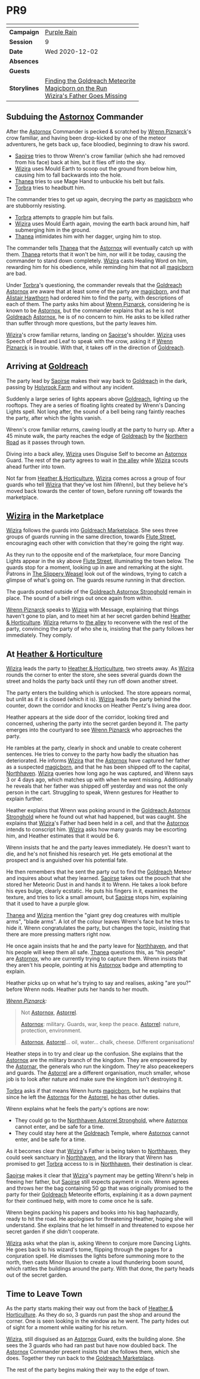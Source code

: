 # PR9

| []() | |
| --- | --- |
| **Campaign** | [Purple Rain](../README.md) |
| **Session** | 9 |
| **Date** | Wed 2020-12-02 |
| **Absences** | |
| **Guests** | |
| **Storylines** | [Finding the Goldreach Meteorite](../storylines.md/finding-the-goldreach-meteorite.md)<br />[Magicborn on the Run](../storylines.md/magicborn-on-the-run.md)<br />[Wizira's Father Goes Missing](../storylines.md/wiziras-father-goes-missing.md) |

## Subduing the [Astornox](../../../astarus/civilisations/kingdom-of-astor/organisations/astornox.md) Commander

After the [Astornox](../../../astarus/civilisations/kingdom-of-astor/organisations/astornox.md) Commander is pecked & scratched by [Wrenn Piznarck](../../../astarus/people/wrenn-piznarck.md)'s crow familiar, and having been drop-kicked by one of the meteor adventurers, he gets back up, face bloodied, beginning to draw his sword.

- [Saoirse](../../../astarus/people/saoirse.md) tries to throw Wrenn's crow familiar (which she had removed from his face) back at him, but it flies off into the sky.
- [Wizira](../../../astarus/people/wizira.md) uses Mould Earth to scoop out the ground from below him, causing him to fall backwards into the hole.
- [Thanea](../../../astarus/people/thanea.md) tries to use Mage Hand to unbuckle his belt but fails.
- [Torbra](../../../astarus/people/torbra.md) tries to headbutt him.

The commander tries to get up again, decrying the party as [magicborn](../../../astarus/civilisations/kingdom-of-astor/magicborn.md) who are stubbornly resisting.

- [Torbra](../../../astarus/people/torbra.md) attempts to grapple him but fails.
- [Wizira](../../../astarus/people/wizira.md) uses Mould Earth again, moving the earth back around him, half submerging him in the ground.
- [Thanea](../../../astarus/people/thanea.md) intimidates him with her dagger, urging him to stop.

The commander tells [Thanea](../../../astarus/people/thanea.md) that the [Astornox](../../../astarus/civilisations/kingdom-of-astor/organisations/astornox.md) will eventually catch up with them. [Thanea](../../../astarus/people/thanea.md) retorts that it won't be him, nor will it be today, causing the commander to stand down completely. [Wizira](../../../astarus/people/wizira.md) casts Healing Word on him, rewarding him for his obedience, while reminding him that not all [magicborn](../../../astarus/civilisations/kingdom-of-astor/magicborn.md) are bad.

Under [Torbra](../../../astarus/people/torbra.md)'s questioning, the commander reveals that the [Goldreach](../../../astarus/civilisations/kingdom-of-astor/settlements/goldreach/README.md) [Astornox](../../../astarus/civilisations/kingdom-of-astor/organisations/astornox.md) are aware that at least some of the party are [magicborn](../../../astarus/civilisations/kingdom-of-astor/magicborn.md), and that [Alistair Hawthorn](../../../astarus/people/alistair-hawthorn.md) had ordered him to find the party, with descriptions of each of them. The party asks him about [Wrenn Piznarck](../../../astarus/people/wrenn-piznarck.md), considering he is known to be [Astornox](../../../astarus/civilisations/kingdom-of-astor/organisations/astornox.md), but the commander explains that as he is not [Goldreach](../../../astarus/civilisations/kingdom-of-astor/settlements/goldreach/README.md) [Astornox](../../../astarus/civilisations/kingdom-of-astor/organisations/astornox.md), he is of no concern to him. He asks to be killed rather than suffer through more questions, but the party leaves him.

[Wizira](../../../astarus/people/wizira.md)'s crow familiar returns, landing on [Saoirse](../../../astarus/people/saoirse.md)'s shoulder. [Wizira](../../../astarus/people/wizira.md) uses Speech of Beast and Leaf to speak with the crow, asking it if [Wrenn Piznarck](../../../astarus/people/wrenn-piznarck.md) is in trouble. With that, it takes off in the direction of [Goldreach](../../../astarus/civilisations/kingdom-of-astor/settlements/goldreach/README.md).

## Arriving at [Goldreach](../../../astarus/civilisations/kingdom-of-astor/settlements/goldreach/README.md)

The party lead by [Saoirse](../../../astarus/people/saoirse.md) makes their way back to [Goldreach](../../../astarus/civilisations/kingdom-of-astor/settlements/goldreach/README.md) in the dark, passing by [Holyrook Farm](../../../astarus/civilisations/kingdom-of-astor/settlements/goldreach/places/holyrook-farm.md) and without any incident.

Suddenly a large series of lights appears above [Goldreach](../../../astarus/civilisations/kingdom-of-astor/settlements/goldreach/README.md), lighting up the rooftops. They are a series of floating lights created by Wrenn's Dancing Lights spell. Not long after, the sound of a bell being rang faintly reaches the party, after which the lights vanish.

Wrenn's crow familiar returns, cawing loudly at the party to hurry up. After a 45 minute walk, the party reaches the edge of [Goldreach](../../../astarus/civilisations/kingdom-of-astor/settlements/goldreach/README.md) by the [Northern Road](../../../astarus/places/roads/northern-road.md) as it passes through town.

Diving into a back alley, [Wizira](../../../astarus/people/wizira.md) uses Disguise Self to become an [Astornox](../../../astarus/civilisations/kingdom-of-astor/organisations/astornox.md) Guard. The rest of the party agrees to wait in [the alley](../../../astarus/places/buildings/shops/the-alley.md) while [Wizira](../../../astarus/people/wizira.md) scouts ahead further into town.

Not far from [Heather & Horticulture](../../../astarus/civilisations/kingdom-of-astor/settlements/goldreach/places/heather-and-horticulture.md), [Wizira](../../../astarus/people/wizira.md) comes across a group of four guards who tell [Wizira](../../../astarus/people/wizira.md) that they've lost him (Wrenn), but they believe he's moved back towards the center of town, before running off towards the marketplace.

## [Wizira](../../../astarus/people/wizira.md) in the Marketplace

[Wizira](../../../astarus/people/wizira.md) follows the guards into [Goldreach Marketplace](../../../astarus/civilisations/kingdom-of-astor/settlements/goldreach/places/goldreach-marketplace.md). She sees three groups of guards running in the same direction, towards [Flute Street](../../../astarus/civilisations/kingdom-of-astor/settlements/goldreach/places/flute-street.md), encouraging each other with conviction that they're going the right way.

As they run to the opposite end of the marketplace, four more Dancing Lights appear in the sky above [Flute Street](../../../astarus/civilisations/kingdom-of-astor/settlements/goldreach/places/flute-street.md), illuminating the town below. The guards stop for a moment, looking up in awe and remarking at the sight. Patrons in [The Slippery Weasel](../../../astarus/civilisations/kingdom-of-astor/settlements/goldreach/places/the-slippery-weasel.md) look out of the windows, trying to catch a glimpse of what's going on. The guards resume running in that direction.

The guards posted outside of the [Goldreach Astornox Stronghold](../../../astarus/civilisations/kingdom-of-astor/settlements/goldreach/places/goldreach-astornox-stronghold.md) remain in place. The sound of a bell rings out once again from within.

[Wrenn Piznarck](../../../astarus/people/wrenn-piznarck.md) speaks to [Wizira](../../../astarus/people/wizira.md) with Message, explaining that things haven't gone to plan, and to meet him at her secret garden behind [Heather & Horticulture](../../../astarus/civilisations/kingdom-of-astor/settlements/goldreach/places/heather-and-horticulture.md). [Wizira](../../../astarus/people/wizira.md) returns to [the alley](../../../astarus/places/buildings/shops/the-alley.md) to reconvene with the rest of the party, convincing the party of who she is, insisting that the party follows her immediately. They comply.

## At [Heather & Horticulture](../../../astarus/civilisations/kingdom-of-astor/settlements/goldreach/places/heather-and-horticulture.md)

[Wizira](../../../astarus/people/wizira.md) leads the party to [Heather & Horticulture](../../../astarus/civilisations/kingdom-of-astor/settlements/goldreach/places/heather-and-horticulture.md), two streets away. As [Wizira](../../../astarus/people/wizira.md) rounds the corner to enter the store, she sees several guards down the street and holds the party back until they run off down another street.

The party enters the building which is unlocked. The store appears normal, but unlit as if it is closed (which it is). [Wizira](../../../astarus/people/wizira.md) leads the party behind the counter, down the corridor and knocks on Heather Pentz's living area door.

Heather appears at the side door of the corridor, looking tired and concerned, ushering the party into the secret garden beyond it. The party emerges into the courtyard to see [Wrenn Piznarck](../../../astarus/people/wrenn-piznarck.md) who approaches the party.

He rambles at the party, clearly in shock and unable to create coherent sentences. He tries to convey to the party how badly the situation has deteriorated. He informs [Wizira](../../../astarus/people/wizira.md) that the [Astornox](../../../astarus/civilisations/kingdom-of-astor/organisations/astornox.md) have captured her father as a suspected [magicborn](../../../astarus/civilisations/kingdom-of-astor/magicborn.md), and that he has been shipped off to the capital, [Northhaven](../../../astarus/places/cities/northhaven.md). [Wizira](../../../astarus/people/wizira.md) queries how long ago he was captured, and Wrenn says 3 or 4 days ago, which matches up with when he went missing. Additionally he reveals that her father was shipped off yesterday and was not the only person in the cart. Struggling to speak, Wrenn gestures for Heather to explain further.

Heather explains that Wrenn was poking around in the [Goldreach Astornox Stronghold](../../../astarus/civilisations/kingdom-of-astor/settlements/goldreach/places/goldreach-astornox-stronghold.md) where he found out what had happened, but was caught. She explains that [Wizira](../../../astarus/people/wizira.md)'s Father had been held in a cell, and that the [Astornox](../../../astarus/civilisations/kingdom-of-astor/organisations/astornox.md) intends to conscript him. [Wizira](../../../astarus/people/wizira.md) asks how many guards may be escorting him, and Heather estimates that it would be 6.

Wrenn insists that he and the party leaves immediately. He doesn't want to die, and he's not finished his research yet. He gets emotional at the prospect and is anguished over his potential fate.

He then remembers that he sent the party out to find the [Goldreach](../../../astarus/civilisations/kingdom-of-astor/settlements/goldreach/README.md) Meteor and inquires about what they learned. [Saoirse](../../../astarus/people/saoirse.md) takes out the pouch that she stored her Meteoric Dust in and hands it to Wrenn. He takes a look before his eyes bulge, clearly ecstatic. He puts his fingers in it, examines the texture, and tries to lick a small amount, but [Saoirse](../../../astarus/people/saoirse.md) stops him, explaining that it used to have a purple glow.

[Thanea](../../../astarus/people/thanea.md) and [Wizira](../../../astarus/people/wizira.md) mention the "giant grey dog creatures with multiple arms", "blade arms". A lot of the colour leaves Wrenn's face but he tries to hide it. Wrenn congratulates the party, but changes the topic, insisting that there are more pressing matters right now.

He once again insists that he and the party leave for [Northhaven](../../../astarus/places/cities/northhaven.md), and that his people will keep them all safe. [Thanea](../../../astarus/people/thanea.md) questions this, as "his people" are [Astornox](../../../astarus/civilisations/kingdom-of-astor/organisations/astornox.md), who are currently trying to capture them. Wrenn insists that they aren't his people, pointing at his [Astornox](../../../astarus/civilisations/kingdom-of-astor/organisations/astornox.md) badge and attempting to explain.

Heather picks up on what he's trying to say and realises, asking "are you?" before Wrenn nods. Heather puts her hands to her mouth.

*[Wrenn Piznarck](../../../astarus/people/wrenn-piznarck.md):*

> Not [Astornox](../../../astarus/civilisations/kingdom-of-astor/organisations/astornox.md), [Astorrel](../../../astarus/civilisations/kingdom-of-astor/organisations/astorrel/astorrel.md).
>
> [Astornox](../../../astarus/civilisations/kingdom-of-astor/organisations/astornox.md): military. Guards, war, keep the peace. [Astorrel](../../../astarus/civilisations/kingdom-of-astor/organisations/astorrel/astorrel.md): nature, protection, environment.
>
> [Astornox](../../../astarus/civilisations/kingdom-of-astor/organisations/astornox.md), [Astorrel](../../../astarus/civilisations/kingdom-of-astor/organisations/astorrel/astorrel.md)... oil, water... chalk, cheese. Different organisations!

Heather steps in to try and clear up the confusion. She explains that the [Astornox](../../../astarus/civilisations/kingdom-of-astor/organisations/astornox.md) are the military branch of the kingdom. They are empowered by the [Astornar](../../../astarus/civilisations/kingdom-of-astor/organisations/astornar.md), the generals who run the kingdom. They're also peacekeepers and guards. The [Astorrel](../../../astarus/civilisations/kingdom-of-astor/organisations/astorrel/astorrel.md) are a different organisation, much smaller, whose job is to look after nature and make sure the kingdom isn't destroying it.

[Torbra](../../../astarus/people/torbra.md) asks if that means Wrenn hunts [magicborn](../../../astarus/civilisations/kingdom-of-astor/magicborn.md), but he explains that since he left the [Astornox](../../../astarus/civilisations/kingdom-of-astor/organisations/astornox.md) for the [Astorrel](../../../astarus/civilisations/kingdom-of-astor/organisations/astorrel/astorrel.md), he has other duties.

Wrenn explains what he feels the party's options are now:

- They could go to the [Northhaven Astorrel Stronghold](../../../astarus/places/strongholds/northhaven-astorrel-stronghold.md), where [Astornox](../../../astarus/civilisations/kingdom-of-astor/organisations/astornox.md) cannot enter, and be safe for a time.
- They could stay here at the [Goldreach](../../../astarus/civilisations/kingdom-of-astor/settlements/goldreach/README.md) Temple, where [Astornox](../../../astarus/civilisations/kingdom-of-astor/organisations/astornox.md) cannot enter, and be safe for a time.

As it becomes clear that [Wizira](../../../astarus/people/wizira.md)'s Father is being taken to [Northhaven](../../../astarus/places/cities/northhaven.md), they could seek sanctuary in [Northhaven](../../../astarus/places/cities/northhaven.md), and the library that Wrenn has promised to get [Torbra](../../../astarus/people/torbra.md) access to is in [Northhaven](../../../astarus/places/cities/northhaven.md), their destination is clear.

[Saoirse](../../../astarus/people/saoirse.md) makes it clear that [Wizira](../../../astarus/people/wizira.md)'s payment may be getting Wrenn's help in freeing her father, but [Saoirse](../../../astarus/people/saoirse.md) still expects payment in coin. Wrenn agrees and throws her the bag containing 50 gp that was originally promised to the party for their [Goldreach](../../../astarus/civilisations/kingdom-of-astor/settlements/goldreach/README.md) Meteorite efforts, explaining it as a down payment for their continued help, with more to come once he is safe.

Wrenn begins packing his papers and books into his bag haphazardly, ready to hit the road. He apologises for threatening Heather, hoping she will understand. She explains that he let himself in and threatened to expose her secret garden if she didn't cooperate.

[Wizira](../../../astarus/people/wizira.md) asks what the plan is, asking Wrenn to conjure more Dancing Lights. He goes back to his wizard's tome, flipping through the pages for a conjuration spell. He dismisses the lights before summoning more to the north, then casts Minor Illusion to create a loud thundering boom sound, which rattles the buildings around the party. With that done, the party heads out of the secret garden.

## Time to Leave Town

As the party starts making their way out from the back of [Heather & Horticulture](../../../astarus/civilisations/kingdom-of-astor/settlements/goldreach/places/heather-and-horticulture.md). As they do so, 3 guards run past the shop and around the corner. One is seen looking in the window as he went. The party hides out of sight for a moment while waiting for his return.

[Wizira](../../../astarus/people/wizira.md), still disguised as an [Astornox](../../../astarus/civilisations/kingdom-of-astor/organisations/astornox.md) Guard, exits the building alone. She sees the 3 guards who had ran past but have now doubled back. The [Astornox](../../../astarus/civilisations/kingdom-of-astor/organisations/astornox.md) Commander present insists that she follows them, which she does. Together they run back to the [Goldreach Marketplace](../../../astarus/civilisations/kingdom-of-astor/settlements/goldreach/places/goldreach-marketplace.md).

The rest of the party begins making their way to the edge of town.
